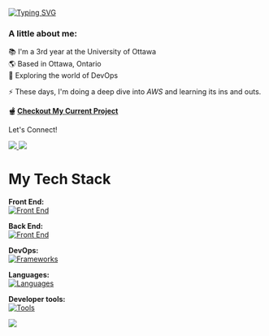 [![Typing SVG](https://readme-typing-svg.demolab.com?font=JetBrains+Mono&weight=500&size=32&pause=1000&color=89B4FA&background=7865FF00&random=false&width=435&lines=Hey+There!+%F0%9F%91%8B;I'm+Raman+Gupta)](https://git.io/typing-svg) 
<br />

### A little about me: <br>
📚 I'm a 3rd year at the University of Ottawa <br>
🌎 Based in Ottawa, Ontario <br>
🔎 Exploring the world of DevOps <br>

⚡ These days, I'm doing a deep dive into *AWS* and learning its ins and outs.

**🫕 [Checkout My Current Project](https://github.com/uoEnroll/uenrol)**

Let's Connect!
<div>
  <a href="mailto:gr.gupta.raman@gmail.com">
    <img src="https://img.shields.io/badge/Gmail-D14836?style=for-the-badge&logo=gmail&logoColor=white"/>
  </a> 
  
  <a href="https://www.linkedin.com/in/gupta-raman/" target="_blank">
    <img src="https://img.shields.io/badge/LinkedIn-0077B5?style=for-the-badge&logo=linkedin&logoColor=white"/>
  </a>
</div>

# My Tech Stack
**Front End:** <br />
[![Front End](https://skillicons.dev/icons?i=react,angular,nextjs,tailwind,sass)](https://skillicons.dev)

**Back End:** <br />
[![Front End](https://skillicons.dev/icons?i=deno,nodejs,postgres,express,supabase,mongodb)](https://skillicons.dev)

**DevOps:** <br />
[![Frameworks](https://skillicons.dev/icons?i=aws,docker,terraform,jenkins)](https://skillicons.dev)

**Languages:** <br />
[![Languages](https://skillicons.dev/icons?i=ts,js,python,java,lua,bash,powershell)](https://skillicons.dev)

**Developer tools:** <br />
[![Tools](https://skillicons.dev/icons?i=linux,neovim,vim,git,github,figma,postman)](https://skillicons.dev)

<picture>
  <source
    srcset="https://github-readme-stats.vercel.app/api/top-langs/?username=g-raman&layout=compact&theme=default"
    media="(prefers-color-scheme: light)"
  />
  <source
    srcset="https://github-readme-stats.vercel.app/api/top-langs/?username=g-raman&layout=compact&theme=github_dark"
    media="(prefers-color-scheme: dark), (prefers-color-scheme: no-preference)"
  />
  <img src="https://github-readme-stats.vercel.app/api/top-langs/?username=g-raman&layout=compact&theme=default" />
</picture>

